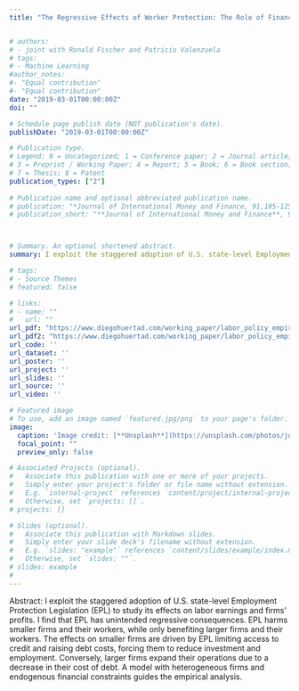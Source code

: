 ```yaml
---
title: "The Regressive Effects of Worker Protection: The Role of Financial Constraints Revise and Resubmit, *Labour Economics*"


# authors:
# - joint with Ronald Fischer and Patricio Valenzuela
# tags:
# - Machine Learning
#author_notes:
#- "Equal contribution"
#- "Equal contribution"
date: "2019-03-01T00:00:00Z"
doi: ""

# Schedule page publish date (NOT publication's date).
publishDate: "2019-03-01T00:00:00Z"

# Publication type.
# Legend: 0 = Uncategorized; 1 = Conference paper; 2 = Journal article;
# 3 = Preprint / Working Paper; 4 = Report; 5 = Book; 6 = Book section;
# 7 = Thesis; 8 = Patent
publication_types: ["2"]
 
# Publication name and optional abbreviated publication name.
# publication: "*Journal of International Money and Finance, 91,105-125*"
# publication_short: "**Journal of International Money and Finance**, 91,105-125"



# Summary. An optional shortened abstract.
summary: I exploit the staggered adoption of U.S. state-level Employment Protection Legislation (EPL) to study its effects on labor earnings and firms' profits. I find that EPL has unintended regressive consequences. EPL harms smaller firms and their workers, while only benefiting larger firms and their workers. The effects on smaller firms are driven by EPL limiting access to credit and raising debt costs, forcing them to reduce investment and employment. Conversely, larger firms expand their operations due to a decrease in their cost of debt. A model with heterogeneous firms and endogenous financial constraints guides the empirical analysis.

# tags:
# - Source Themes
# featured: false

# links:
# - name: ""
#   url: ""
url_pdf: "https://www.diegohuertad.com/working_paper/labor_policy_empirical/The_Regressive_Effects_Worker_Protection.pdf"
url_pdf2: "https://www.diegohuertad.com/working_paper/labor_policy_empirical/The_Regressive_Effects_Worker_Protection.pdf"
url_code: ''
url_dataset: ''
url_poster: ''
url_project: ''
url_slides: ''
url_source: ''
url_video: ''

# Featured image
# To use, add an image named `featured.jpg/png` to your page's folder. 
image:
  caption: 'Image credit: [**Unsplash**](https://unsplash.com/photos/jdD8gXaTZsc)'
  focal_point: ""
  preview_only: false

# Associated Projects (optional).
#   Associate this publication with one or more of your projects.
#   Simply enter your project's folder or file name without extension.
#   E.g. `internal-project` references `content/project/internal-project/index.md`.
#   Otherwise, set `projects: []`.
# projects: []

# Slides (optional).
#   Associate this publication with Markdown slides.
#   Simply enter your slide deck's filename without extension.
#   E.g. `slides: "example"` references `content/slides/example/index.md`.
#   Otherwise, set `slides: ""`.
# slides: example
#
---
```



Abstract: I exploit the staggered adoption of U.S. state-level Employment Protection Legislation (EPL) to study its effects on labor earnings and firms' profits. I find that EPL has unintended regressive consequences. EPL harms smaller firms and their workers, while only benefiting larger firms and their workers. The effects on smaller firms are driven by EPL limiting access to credit and raising debt costs, forcing them to reduce investment and employment. Conversely, larger firms expand their operations due to a decrease in their cost of debt. A model with heterogeneous firms and endogenous financial constraints guides the empirical analysis.

